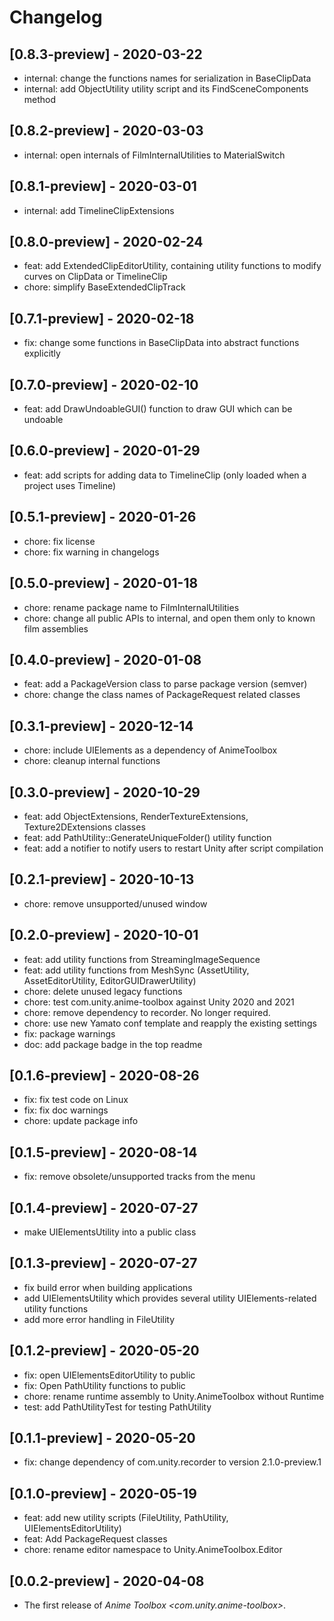 # Changelog

## [0.8.3-preview] - 2020-03-22
* internal: change the functions names for serialization in BaseClipData 
* internal: add ObjectUtility utility script and its FindSceneComponents method 


## [0.8.2-preview] - 2020-03-03
* internal: open internals of FilmInternalUtilities to MaterialSwitch

## [0.8.1-preview] - 2020-03-01
* internal: add TimelineClipExtensions 

## [0.8.0-preview] - 2020-02-24
* feat: add ExtendedClipEditorUtility, containing utility functions to modify curves on ClipData or TimelineClip
* chore: simplify BaseExtendedClipTrack

## [0.7.1-preview] - 2020-02-18
* fix: change some functions in BaseClipData into abstract functions explicitly

## [0.7.0-preview] - 2020-02-10
* feat: add DrawUndoableGUI() function to draw GUI which can be undoable

## [0.6.0-preview] - 2020-01-29
* feat: add scripts for adding data to TimelineClip (only loaded when a project uses Timeline)

## [0.5.1-preview] - 2020-01-26
* chore: fix license
* chore: fix warning in changelogs

## [0.5.0-preview] - 2020-01-18
* chore: rename package name to FilmInternalUtilities
* chore: change all public APIs to internal, and open them only to known film assemblies


## [0.4.0-preview] - 2020-01-08

* feat: add a PackageVersion class to parse package version (semver) 
* chore: change the class names of PackageRequest related classes

## [0.3.1-preview] - 2020-12-14

* chore: include UIElements as a dependency of AnimeToolbox
* chore: cleanup internal functions 

## [0.3.0-preview] - 2020-10-29

* feat: add ObjectExtensions, RenderTextureExtensions, Texture2DExtensions classes 
* feat: add PathUtility::GenerateUniqueFolder() utility function
* feat: add a notifier to notify users to restart Unity after script compilation


## [0.2.1-preview] - 2020-10-13

* chore: remove unsupported/unused window

## [0.2.0-preview] - 2020-10-01

* feat: add utility functions from StreamingImageSequence
* feat: add utility functions from MeshSync (AssetUtility, AssetEditorUtility, EditorGUIDrawerUtility) 
* chore: delete unused legacy functions
* chore: test com.unity.anime-toolbox against Unity 2020 and 2021
* chore: remove dependency to recorder. No longer required.
* chore: use new Yamato conf template and reapply the existing settings
* fix: package warnings
* doc: add package badge in the top readme


## [0.1.6-preview] - 2020-08-26

* fix: fix test code on Linux
* fix: fix doc warnings
* chore: update package info 

## [0.1.5-preview] - 2020-08-14

* fix: remove obsolete/unsupported tracks from the menu

## [0.1.4-preview] - 2020-07-27

* make UIElementsUtility into a public class 

## [0.1.3-preview] - 2020-07-27

* fix build error when building applications
* add UIElementsUtility which provides several utility UIElements-related utility functions
* add more error handling in FileUtility 

## [0.1.2-preview] - 2020-05-20

* fix: open UIElementsEditorUtility to public	
* fix: Open PathUtility functions to public
* chore: rename runtime assembly to Unity.AnimeToolbox without Runtime
* test: add PathUtilityTest for testing PathUtility

## [0.1.1-preview] - 2020-05-20

* fix: change dependency of com.unity.recorder to version 2.1.0-preview.1


## [0.1.0-preview] - 2020-05-19

* feat: add new utility scripts (FileUtility, PathUtility, UIElementsEditorUtility)
* feat: Add PackageRequest classes 
* chore: rename editor namespace to Unity.AnimeToolbox.Editor

## [0.0.2-preview] - 2020-04-08

* The first release of *Anime Toolbox \<com.unity.anime-toolbox\>*.

